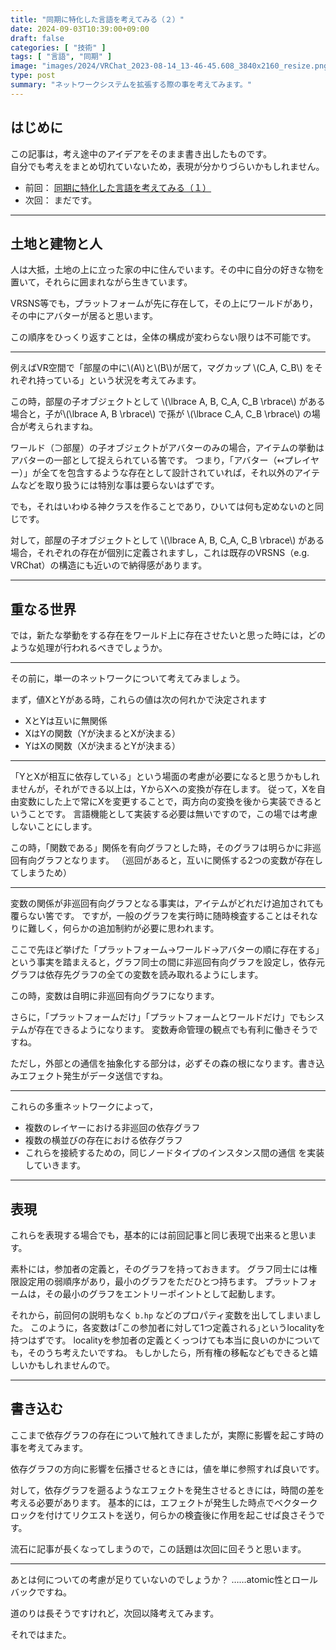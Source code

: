 ```yaml
---
title: "同期に特化した言語を考えてみる（２）"
date: 2024-09-03T10:39:00+09:00
draft: false
categories: [ "技術" ]
tags: [ "言語", "同期" ]
image: "images/2024/VRChat_2023-08-14_13-46-45.608_3840x2160_resize.png"
type: post
summary: "ネットワークシステムを拡張する際の事を考えてみます。"
---
```


## はじめに

この記事は，考え途中のアイデアをそのまま書き出したものです。  
自分でも考えをまとめ切れていないため，表現が分かりづらいかもしれません。

- 前回： [同期に特化した言語を考えてみる（１）](/blog/sync_language_01)
- 次回： まだです。
<!-- - 次回： [同期に特化した言語を考えてみる（３）](/blog/sync_language_03) -->

---

## 土地と建物と人

人は大抵，土地の上に立った家の中に住んでいます。その中に自分の好きな物を置いて，それらに囲まれながら生きています。

VRSNS等でも，プラットフォームが先に存在して，その上にワールドがあり，その中にアバターが居ると思います。

この順序をひっくり返すことは，全体の構成が変わらない限りは不可能です。

---

例えばVR空間で「部屋の中に\\(A\\)と\\(B\\)が居て，マグカップ \\(C_A, C_B\\) をそれぞれ持っている」という状況を考えてみます。

この時，部屋の子オブジェクトとして \\(\lbrace A, B, C_A, C_B \rbrace\\) がある場合と，子が\\(\lbrace A, B \rbrace\\) で孫が \\(\lbrace C_A, C_B \rbrace\\) の場合が考えられますね。

ワールド（⊃部屋）の子オブジェクトがアバターのみの場合，アイテムの挙動はアバターの一部として捉えられている筈です。
つまり，「アバター（↢プレイヤー）」が全てを包含するような存在として設計されていれば，それ以外のアイテムなどを取り扱うには特別な事は要らないはずです。

でも，それはいわゆる神クラスを作ることであり，ひいては何も定めないのと同じです。

対して，部屋の子オブジェクトとして \\(\lbrace A, B, C_A, C_B \rbrace\\) がある場合，それぞれの存在が個別に定義されますし，これは既存のVRSNS（e.g. VRChat）の構造にも近いので納得感があります。

---

## 重なる世界

では，新たな挙動をする存在をワールド上に存在させたいと思った時には，どのような処理が行われるべきでしょうか。

---

その前に，単一のネットワークについて考えてみましょう。

まず，値XとYがある時，これらの値は次の何れかで決定されます
- XとYは互いに無関係
- XはYの関数（Yが決まるとXが決まる）
- YはXの関数（Xが決まるとYが決まる）

---

「YとXが相互に依存している」という場面の考慮が必要になると思うかもしれませんが，それができる以上は，YからXへの変換が存在します。
従って，Xを自由変数にした上で常にXを変更することで，両方向の変換を後から実装できるということです。
言語機能として実装する必要は無いですので，この場では考慮しないことにします。

この時，「関数である」関係を有向グラフとした時，そのグラフは明らかに非巡回有向グラフとなります。
（巡回があると，互いに関係する2つの変数が存在してしまうため）

---

変数の関係が非巡回有向グラフとなる事実は，アイテムがどれだけ追加されても覆らない筈です。
ですが，一般のグラフを実行時に随時検査することはそれなりに難しく，何らかの追加制約が必要に思われます。

ここで先ほど挙げた「プラットフォーム→ワールド→アバターの順に存在する」という事実を踏まえると，グラフ同士の間に非巡回有向グラフを設定し，依存元グラフは依存先グラフの全ての変数を読み取れるようにします。

この時，変数は自明に非巡回有向グラフになります。

さらに，「プラットフォームだけ」「プラットフォームとワールドだけ」でもシステムが存在できるようになります。
変数寿命管理の観点でも有利に働きそうですね。

ただし，外部との通信を抽象化する部分は，必ずその森の根になります。書き込みエフェクト発生がデータ送信ですね。

---

これらの多重ネットワークによって，
- 複数のレイヤーにおける非巡回の依存グラフ
- 複数の横並びの存在における依存グラフ
- これらを接続するための，同じノードタイプのインスタンス間の通信
を実装していきます。

---

## 表現

これらを表現する場合でも，基本的には前回記事と同じ表現で出来ると思います。

素朴には，参加者の定義と，そのグラフを持っておきます。
グラフ同士には権限設定用の弱順序があり，最小のグラフをただひとつ持ちます。
プラットフォームは，その最小のグラフをエントリーポイントとして起動します。

それから，前回何の説明もなく `b.hp` などのプロパティ変数を出してしまいました。
このように，各変数は｢この参加者に対して1つ定義される｣というlocalityを持つはずです。
localityを参加者の定義とくっつけても本当に良いのかについても，そのうち考えたいですね。
もしかしたら，所有権の移転などもできると嬉しいかもしれませんので。

---

## 書き込む

ここまで依存グラフの存在について触れてきましたが，実際に影響を起こす時の事を考えてみます。

依存グラフの方向に影響を伝播させるときには，値を単に参照すれば良いです。

対して，依存グラフを遡るようなエフェクトを発生させるときには，時間の差を考える必要があります。
基本的には，エフェクトが発生した時点でベクタークロックを付けてリクエストを送り，何らかの検査後に作用を起こせば良さそうです。

流石に記事が長くなってしまうので，この話題は次回に回そうと思います。

---

あとは何についての考慮が足りていないのでしょうか？ ……atomic性とロールバックですね。

道のりは長そうですけれど，次回以降考えてみます。

それではまた。
